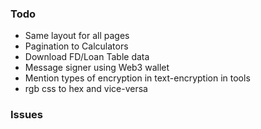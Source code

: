 ### Todo
- Same layout for all pages
- Pagination to Calculators
- Download FD/Loan Table data
- Message signer using Web3 wallet
- Mention types of encryption in text-encryption in tools
- rgb css to hex and vice-versa

### Issues


